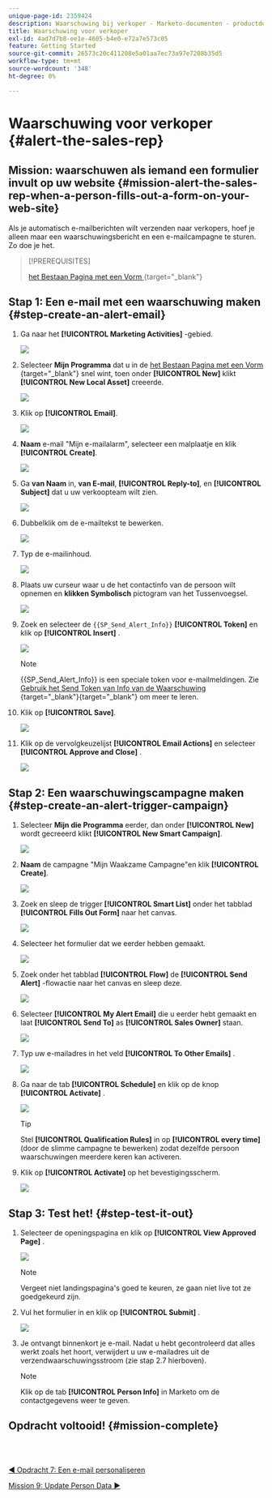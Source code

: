 ```yaml
---
unique-page-id: 2359424
description: Waarschuwing bij verkoper - Marketo-documenten - productdocumentatie
title: Waarschuwing voor verkoper
exl-id: 4ad7d7b8-ee1e-4605-b4e0-e72a7e573c05
feature: Getting Started
source-git-commit: 26573c20c411208e5a01aa7ec73a97e7208b35d5
workflow-type: tm+mt
source-wordcount: '348'
ht-degree: 0%

---
```


# Waarschuwing voor verkoper {#alert-the-sales-rep}

## Mission: waarschuwen als iemand een formulier invult op uw website {#mission-alert-the-sales-rep-when-a-person-fills-out-a-form-on-your-web-site}

Als je automatisch e-mailberichten wilt verzenden naar verkopers, hoef je alleen maar een waarschuwingsbericht en een e-mailcampagne te sturen. Zo doe je het.

>[!PREREQUISITES]
>
>[ het Bestaan Pagina met een Vorm ](/help/marketo/getting-started/quick-wins/landing-page-with-a-form.md){target="_blank"}

## Stap 1: Een e-mail met een waarschuwing maken {#step-create-an-alert-email}

1. Ga naar het **[!UICONTROL Marketing Activities]** -gebied.

   ![](assets/alert-the-sales-rep-1.png)

1. Selecteer **Mijn Programma** dat u in de [ het Bestaan Pagina met een Vorm ](/help/marketo/getting-started/quick-wins/landing-page-with-a-form.md){target="_blank"} snel wint, toen onder **[!UICONTROL New]** klikt **[!UICONTROL New Local Asset]** creeerde.

   ![](assets/alert-the-sales-rep-2.png)

1. Klik op **[!UICONTROL Email]**.

   ![](assets/alert-the-sales-rep-3.png)

1. **Naam** e-mail &quot;Mijn e-mailalarm&quot;, selecteer een malplaatje en klik **[!UICONTROL Create]**.

   ![](assets/alert-the-sales-rep-4.png)

1. Ga **van Naam** in, **van E-mail**, **[!UICONTROL Reply-to]**, en **[!UICONTROL Subject]** dat u uw verkoopteam wilt zien.

   ![](assets/alert-the-sales-rep-5.png)

1. Dubbelklik om de e-mailtekst te bewerken.

   ![](assets/alert-the-sales-rep-6.png)

1. Typ de e-mailinhoud.

   ![](assets/alert-the-sales-rep-7.png)

1. Plaats uw curseur waar u de het contactinfo van de persoon wilt opnemen en **klikken Symbolisch** pictogram van het Tussenvoegsel.

   ![](assets/alert-the-sales-rep-8.png)

1. Zoek en selecteer de `{{SP_Send_Alert_Info}}` **[!UICONTROL Token]** en klik op **[!UICONTROL Insert]** .

   ![](assets/alert-the-sales-rep-9.png)

   >[!NOTE]
   >
   >{{SP_Send_Alert_Info}} is een speciale token voor e-mailmeldingen. Zie [ Gebruik het Send Token van Info van de Waarschuwing ](/help/marketo/product-docs/email-marketing/general/using-tokens/use-the-send-alert-info-token.md){target="_blank"}{target="_blank"} om meer te leren.

1. Klik op **[!UICONTROL Save]**.

   ![](assets/alert-the-sales-rep-10.png)

1. Klik op de vervolgkeuzelijst **[!UICONTROL Email Actions]** en selecteer **[!UICONTROL Approve and Close]** .

   ![](assets/alert-the-sales-rep-11.png)

## Stap 2: Een waarschuwingscampagne maken {#step-create-an-alert-trigger-campaign}

1. Selecteer **Mijn die Programma** eerder, dan onder **[!UICONTROL New]** wordt gecreeerd klikt **[!UICONTROL New Smart Campaign]**.

   ![](assets/alert-the-sales-rep-12.png)

1. **Naam** de campagne &quot;Mijn Waakzame Campagne&quot;en klik **[!UICONTROL Create]**.

   ![](assets/alert-the-sales-rep-13.png)

1. Zoek en sleep de trigger **[!UICONTROL Smart List]** onder het tabblad **[!UICONTROL Fills Out Form]** naar het canvas.

   ![](assets/alert-the-sales-rep-14.png)

1. Selecteer het formulier dat we eerder hebben gemaakt.

   ![](assets/alert-the-sales-rep-15.png)

1. Zoek onder het tabblad **[!UICONTROL Flow]** de **[!UICONTROL Send Alert]** -flowactie naar het canvas en sleep deze.

   ![](assets/alert-the-sales-rep-16.png)

1. Selecteer **[!UICONTROL My Alert Email]** die u eerder hebt gemaakt en laat **[!UICONTROL Send To]** as **[!UICONTROL Sales Owner]** staan.

   ![](assets/alert-the-sales-rep-17.png)

1. Typ uw e-mailadres in het veld **[!UICONTROL To Other Emails]** .

   ![](assets/alert-the-sales-rep-18.png)

1. Ga naar de tab **[!UICONTROL Schedule]** en klik op de knop **[!UICONTROL Activate]** .

   ![](assets/alert-the-sales-rep-19.png)

   >[!TIP]
   >
   >Stel **[!UICONTROL Qualification Rules]** in op **[!UICONTROL every time]** (door de slimme campagne te bewerken) zodat dezelfde persoon waarschuwingen meerdere keren kan activeren.

1. Klik op **[!UICONTROL Activate]** op het bevestigingsscherm.

   ![](assets/alert-the-sales-rep-20.png)

## Stap 3: Test het! {#step-test-it-out}

1. Selecteer de openingspagina en klik op **[!UICONTROL View Approved Page]** .

   ![](assets/alert-the-sales-21.png)

   >[!NOTE]
   >
   >Vergeet niet landingspagina&#39;s goed te keuren, ze gaan niet live tot ze goedgekeurd zijn.

1. Vul het formulier in en klik op **[!UICONTROL Submit]** .

   ![](assets/alert-the-sales-22.png)

1. Je ontvangt binnenkort je e-mail. Nadat u hebt gecontroleerd dat alles werkt zoals het hoort, verwijdert u uw e-mailadres uit de verzendwaarschuwingsstroom (zie stap 2.7 hierboven).

   >[!NOTE]
   >
   >Klik op de tab **[!UICONTROL Person Info]** in Marketo om de contactgegevens weer te geven.

## Opdracht voltooid! {#mission-complete}

<br> 

[◄ Opdracht 7: Een e-mail personaliseren](/help/marketo/getting-started/quick-wins/personalize-an-email.md)

[Mission 9: Update Person Data ►](/help/marketo/getting-started/quick-wins/update-person-data.md)
